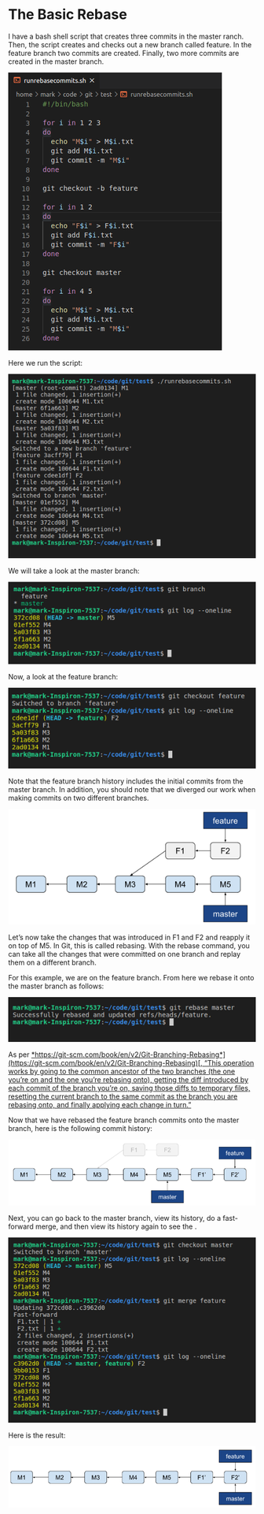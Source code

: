 # The Basic Rebase

I have a bash shell script that creates three commits in the master
ranch. Then, the script creates and checks out a new branch called
feature. In the feature branch two commits are created. Finally, two
more commits are created in the master branch.

![](.//rebase_images/image1.png)

Here we run the script:

![](.//rebase_images/image2.png)

We will take a look at the master branch:

![](.//rebase_images/image3.png)

Now, a look at the feature branch:

![](.//rebase_images/image4.png)

Note that the feature branch history includes the initial commits from
the master branch. In addition, you should note that we diverged our
work when making commits on two different branches.

![](.//rebase_images/image5.png)

Let’s now take the changes that was introduced in F1 and F2 and reapply
it on top of M5. In Git, this is called rebasing. With the rebase
command, you can take all the changes that were committed on one branch
and replay them on a different branch.

For this example, we are on the feature branch. From here we rebase it
onto the master branch as follows:

![](.//rebase_images/image6.png)

As per
[*https://git-scm.com/book/en/v2/Git-Branching-Rebasing*](https://git-scm.com/book/en/v2/Git-Branching-Rebasing)[,
“This operation works by going to the common ancestor of the two
branches (the one you’re on and the one you’re rebasing onto), getting
the diff introduced by each commit of the branch you’re on, saving those
diffs to temporary files, resetting the current branch to the same
commit as the branch you are rebasing onto, and finally applying each
change in turn.”]()

Now that we have rebased the feature branch commits onto the master
branch, here is the following commit history:

![](.//rebase_images/image7.png)

Next, you can go back to the master branch, view its history, do a
fast-forward merge, and then view its history again to see the .

![](.//rebase_images/image8.png)

Here is the result:

![](.//rebase_images/image9.png)
